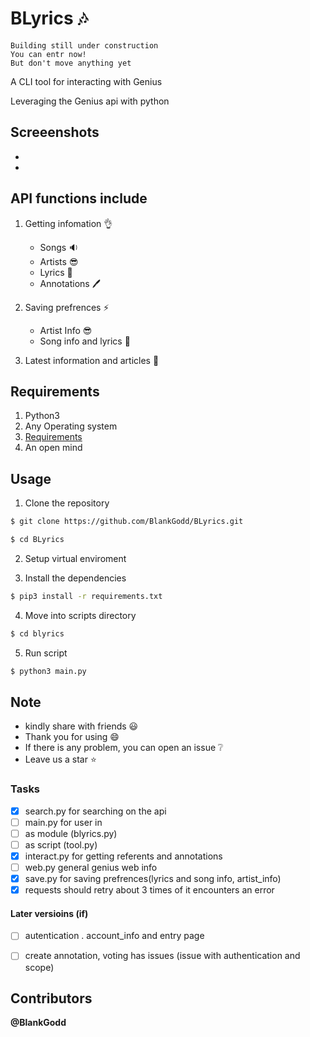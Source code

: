 # BLyrics :notes: 
```
Building still under construction 
You can entr now!
But don't move anything yet 
```
A CLI tool for interacting with Genius

Leveraging the Genius api with python

## Screeenshots
- 
- 

## API functions include
1. Getting infomation :ok_hand:
   - Songs :sound:
   - Artists :sunglasses:
   - Lyrics :memo:
   - Annotations :pen:

2. Saving prefrences :zap:
   - Artist Info :sunglasses:
   - Song info and lyrics :memo:
   
3. Latest information and articles :dizzy:

## Requirements
1. Python3 
2. Any Operating system
3. [Requirements](requirements.txt)
4. An open mind

## Usage
1. Clone the repository
```sh
$ git clone https://github.com/BlankGodd/BLyrics.git

$ cd BLyrics
```
2. Setup virtual enviroment

3. Install the dependencies
```sh
$ pip3 install -r requirements.txt
```
4. Move into scripts directory
```sh
$ cd blyrics
```
5. Run script 
```sh
$ python3 main.py
```

## Note
- kindly share with friends :smiley:
- Thank you for using :smile:
- If there is any problem, you can open an issue :grey_question:
- Leave us a star :star:

### Tasks
- [X] search.py for searching on the api
- [ ] main.py for user in
- [ ] as module (blyrics.py)
- [ ] as script (tool.py)
- [X] interact.py for getting referents and annotations
- [ ] web.py general genius web info
- [X] save.py for saving prefrences(lyrics and song info, artist_info)
- [X] requests should retry about 3 times of it encounters an error

#### Later versioins (if)
- [ ] autentication . account_info and entry page
- [ ] create annotation, voting has issues (issue with authentication and scope)


## Contributors
**@BlankGodd**


